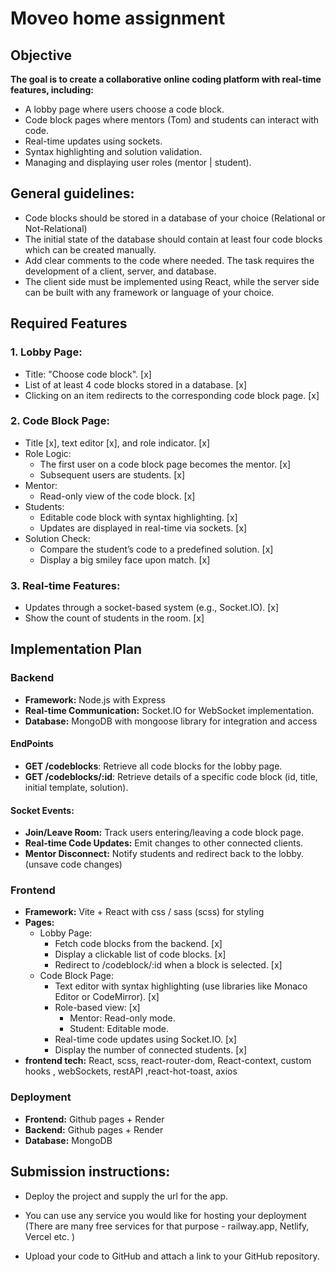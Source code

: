 # Moveo home assignment
 
## Objective
**The goal is to create a collaborative online coding platform with real-time features, including:**

- A lobby page where users choose a code block.
- Code block pages where mentors (Tom) and students can interact with code.
- Real-time updates using sockets.
- Syntax highlighting and solution validation.
- Managing and displaying user roles (mentor | student).

## General guidelines:
 - Code blocks should be stored in a database of your choice (Relational or Not-Relational)
 - The initial state of the database should contain at least four code blocks which can be created manually.
- Add clear comments to the code where needed.
The task requires the development of a client, server, and database.
- The client side must be implemented using React, while the server side can be built with any framework or language of your choice.

## Required Features
### 1. Lobby Page:

- Title: "Choose code block". [x]
- List of at least 4 code blocks stored in a database. [x]
- Clicking on an item redirects to the corresponding code block page. [x]

### 2. Code Block Page:
- Title [x], text editor [x], and role indicator. [x]
- Role Logic:
    - The first user on a code block page becomes the mentor. [x]
    - Subsequent users are students. [x]
- Mentor:
    - Read-only view of the code block. [x]
- Students:
    - Editable code block with syntax highlighting. [x]
    - Updates are displayed in real-time via sockets. [x]
- Solution Check:
    - Compare the student’s code to a predefined solution. [x]
    - Display a big smiley face upon match. [x]

### 3. Real-time Features:
- Updates through a socket-based system (e.g., Socket.IO). [x]
- Show the count of students in the room. [x]

## Implementation Plan
### Backend
- **Framework:** Node.js with Express 
- **Real-time Communication:** Socket.IO for WebSocket implementation.
- **Database:** MongoDB with mongoose library for integration and access

#### EndPoints
- **GET /codeblocks**: Retrieve all code blocks for the lobby page.
- **GET /codeblocks/:id**: Retrieve details of a specific code block (id, title, initial template, solution).
#### Socket Events:
- **Join/Leave Room:** Track users entering/leaving a code block page.
- **Real-time Code Updates:** Emit changes to other connected clients.
- **Mentor Disconnect:** Notify students and redirect back to the lobby. (unsave code changes)

### Frontend
- **Framework:** Vite + React with css / sass (scss) for styling
- **Pages:**
    - Lobby Page: 
        - Fetch code blocks from the backend. [x]
        - Display a clickable list of code blocks. [x]
        - Redirect to /codeblock/:id when a block is selected. [x]
    - Code Block Page:
        - Text editor with syntax highlighting (use libraries like Monaco Editor or CodeMirror). [x]
        - Role-based view: [x]
            - Mentor: Read-only mode.
            - Student: Editable mode.
        - Real-time code updates using Socket.IO. [x]
        - Display the number of connected students. [x]
- **frontend tech:** React, scss, react-router-dom, React-context, custom hooks , webSockets, restAPI ,react-hot-toast, axios

### Deployment
- **Frontend:** Github pages + Render
- **Backend:** Github pages + Render
- **Database:** MongoDB 

## Submission instructions: 
- Deploy the project and supply the url for the app.
- You can use any service you would like for hosting your deployment (There are many free services for that purpose - railway.app, Netlify, Vercel etc. )

- Upload your code to GitHub and attach a link to your GitHub repository.